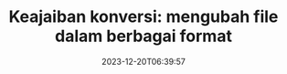 ---
############################# Static ##########################
layout: "family"
date: 2023-12-20T06:39:57
draft: false

product: "Conversion"
product_tag: "conversion"

############################# Head ############################
head_title: "API Pengonversi File | API Lokal dan layanan online"
head_description: "Konversi file Word, PDF, Excel, Powerpoint, atau Gambar dengan mudah dan gratis"

############################# Header ##########################
title: "Keajaiban konversi: mengubah file dalam berbagai format"
description: |
  Konversi dokumen dengan mudah dari berbagai format sumber ke format target berbeda. Nikmati berbagai konversi yang didukung tanpa perangkat lunak tambahan, seperti MS Office, Apache Open Office, Adobe Acrobat Reader, dan banyak lagi.

  Memuat dokumen dari berbagai sumber, termasuk file, aliran, URL, server FTP, Amazon S3, Azure Blob Storage, dan banyak lagi.

  Gunakan jenis penyimpanan cache apa pun, seperti Amazon S3, Dropbox, Google Drive, Windows Azure, Redis, atau lainnya, dengan mengimplementasikan antarmuka yang diperlukan.

############################# Platforms ############################
supported_platforms:
  enable: true  
  head_title: "Pilih platform Anda"
  title: "Platform yang didukung"
  description: "Pustaka GroupDocs.Conversion mendukung sistem operasi dan kerangka kerja berikut"
  details_link_title: "Belajarlah lagi"
  items:
    # supported_platforms loop
    - title: ".NET"
      description: "GroupDocs.Conversion for .NET"
      color: "blue"
      tag: "net"
      link: "/conversion/net/"
      features_link: "https://docs.groupdocs.com/conversion/net/system-requirements/"
      features:
        # features loop
        - content: ".NET Framework 4.6.2+  <br>  .NET Core 3.1  <br>  .NET 6+"
          rows: "3"
        # features loop
        - content: "Windows, Linux"
          rows: "1"
        # features loop
        - content: "3K+ pasangan konversi"
          rows: "1"        
    
    # supported_platforms loop
    - title: "Java"
      description: "GroupDocs.Conversion for Java"
      color: "red"
      tag: "java"
      link: "/conversion/java/"
      features_link: "https://docs.groupdocs.com/conversion/java/system-requirements/"
      features:
        # features loop
        - content: "J2SE 8.0 (1.8)+"
          rows: "3"
        # features loop
        - content:  "Windows, Linux, macOS"
          rows: "1"       
        # features loop
        - content: "3K+ pasangan konversi"
          rows: "1"        

    # supported_platforms loop
    - title: "Node.js"
      description: "GroupDocs.Conversion for Node.js"
      color: "green"
      tag: "nodejs-java"
      link: "/conversion/nodejs-java/"
      features_link: "https://docs.groupdocs.com/conversion/nodejs-java/system-requirements/"
      features:
        # features loop
        - content: "Node.js 16+  <br>  and J2SE 8.0 (1.8)+"
          rows: "3"
        # features loop
        - content:  "Windows, Linux, macOS"
          rows: "1"
        # features loop
        - content:  "3K+ pasangan konversi"
          rows: "1"


############################# Features ############################

features:
  enable: true
  title: "Kumpulan fitur GroupDocs.Conversion"
  description: "API untuk mengonversi file antara berbagai jenis seperti HTML, PDF, Word, Excel, PNG dan banyak lagi tanpa perangkat lunak pihak ketiga."

  items:
    # feature loop
    - icon: "convert"
      title: "Konversi dokumen dan gambar"
      content: "Ubah file dari sumber berbeda ke berbagai format target."

    # feature loop
    - icon: "password"
      title: "Buka dokumen aman"
      content: "Tentukan kata sandi untuk membuka dokumen terenkripsi."

    # feature loop
    - icon: "load"
      title: "Muat file dari mana saja"
      content: "Muat dokumen dari berbagai file, URL, server FTP, Amazon S3, dan lainnya."
    
    # feature loop
    - icon: "settings"
      title: "Kelola pengaturan keluaran"
      content: "Putar dan susun ulang halaman, tentukan apakah akan membuat catatan dan komentar."


############################# Code samples ############################
code_samples:
  enable: true
  title: "GroupDocs.Contoh kode konversi"
  description: "Beberapa kasus penggunaan operasi GroupDocs.Conversion yang umum di C#, Java, TypeScript"
  items:
    # code sample loop
    - title: "Konversi PDF ke DOCX dalam beberapa baris kode"
      content: |
       Dengan GroupDocs.Conversion, Anda dapat mengonversi file PDF ke DOCX dengan mudah - yang Anda perlukan hanyalah beberapa baris kode. Itu juga tidak memerlukan perangkat lunak pihak ketiga seperti Microsoft Word atau Adobe Acrobat. Berikut ini contoh cara mencapainya:
      samples:
        - language: "C#"
          color: "blue"
          content: |
            ```csharp {style=abap}   
            // Muat file PDF sumber
            using (var converter = new GroupDocs.Conversion.Converter("sample.pdf"))
            {
                // Atur opsi konversi untuk format DOCX
                var options = new WordProcessingConvertOptions();
                // Konversikan ke format DOCX
                converter.Convert("converted.docx", options);
            }
            ```
        - language: "Java"
          color: "red"
          content: |
            ```java {style=abap}   
            import com.groupdocs.conversion.Converter;
            import com.groupdocs.conversion.options.convert.WordProcessingConvertOptions;
            ...
            // Muat file PDF sumber
            Converter converter = new Converter("sample.pdf");
            // Atur opsi konversi untuk format DOCX
            WordProcessingConvertOptions options = new WordProcessingConvertOptions();
            // Konversikan ke format DOCX
            converter.convert("converted.docx", options);
            ```
        - language: "TypeScript"
          color: "green"
          content: |
            ```javascript {style=abap}  
            // Muat file PDF sumber
            const converter = new groupdocs.conversion.Converter("sample.pdf");
            // Atur opsi konversi untuk format DOCX
            const options = new groupdocs.conversion.WordProcessingConvertOptions();
            // Konversikan ke format DOCX
            converter.convert("converted.docx", options);
            ```


############################# Formats ############################
formats:
  enable: true
  title:  "60+ format file didukung"
  description: "GroupDocs.Conversion mendukung operasi dengan paling populer [format file](https://docs.groupdocs.com/conversion/net/supported-file-formats/)."


############################# Metrics ############################

metrics:
  enable: true
  title: "Metrik mendalam dan wawasan statistik"
  description: "Pelajari rincian angka-angka penting kami, yang memberikan metrik komprehensif dan wawasan statistik mengenai pencapaian, dampak, dan pertumbuhan kami."

  items:
    # metrics loop
    - number: "3K+"
      title: "Pasangan konversi yang didukung"
      content: "Konversi file dengan mudah di ribuan pasangan yang didukung - Microsoft Office, PDF, gambar, video, audio, dan database. Berdayakan pengguna untuk mengubah beragam jenis file dengan lancar demi fleksibilitas dan kenyamanan."
    # metrics loop
    - number: "1.0M"
      title: "Unduhan NuGet"
      content: "Bergabunglah dengan pengguna kami yang puas yang telah memilih paket NuGet kami. Solusi kami telah menjadi sumber daya tepercaya dan diadopsi secara luas di komunitas pengembang, menyediakan integrasi tanpa batas dan fungsionalitas berharga untuk banyak proyek."

    # metrics loop
    - number: "10+"
      title: "Perpustakaan"
      content: "Produk kami mencakup 10+ perpustakaan, menawarkan fitur-fitur canggih untuk mengoptimalkan kinerja. Perpustakaan ini dirancang untuk memenuhi kebutuhan pengembangan yang berbeda dengan kemampuan yang tak tertandingi."
    
    # metrics loop
    - number: "100+"
      title: "Pelanggan yang senang"
      content: "Berkembang dalam keunggulan, produk kami telah mendapatkan kepercayaan lebih dari 100 pelanggan yang mengandalkan fitur-fitur canggih dan kinerja andal. Temukan kesuksesan dan efisiensi dengan solusi inovatif kami."


############################# Customers ############################
# logo size X1 => 170:70  X2 => 340 : 140

customers:
  enable: true
  title: "Pelanggan kami yang bahagia"
  description: "Perpustakaan GroupDocs digunakan oleh merek-merek terkenal dan terkemuka secara global di seluruh dunia."

  items:
    # customers loop
    - title: "BenQ Corporation"
      logo: "benq"
    # customers loop
    - title: "Nasdaq Stock Market"
      logo: "nasdaq"
    # customers loop
    - title: "AT&T Inc."
      logo: "att"
    # customers loop
    - title: "AstraZeneca"
      logo: "astrazeneca"
    # customers loop
    - title: "Central Bank of Argentina"
      logo: "argentinacentralbank"
    # customers loop
    - title: "Roche Holding AG"
      logo: "roche"
    # customers loop
    - title: "Capita"
      logo: "capita"
    # customers loop
    - title: "Axa S.A."
      logo: "axa"
    # customers loop
    - title: "Instructure Inc."
      logo: "instructure"
     # customers loop
    - title: "Wipro"
      logo: "wipro"



############################# Actions ############################

actions:
  enable: true
  title: "Siap untuk memulai?"
  description: "Coba fitur GroupDocs.Conversion secara gratis atau minta lisensi"

  items:
    #  loop
    - title: ".NET"
      link: "/conversion/net/"
      color: "blue"
        #  loop
    - title: "Java"
      link: "/conversion/java/"
      color: "red"
        #  loop
    - title: "Node.js"
      link: "/conversion/nodejs-java/"
      color: "green"


############################# Faq ############################

faq:
  enable: true
  title: "Pertanyaan dan kekhawatiran umum"
  description: "Temukan jawaban atas pertanyaan umum di bagian FAQ kami untuk menjawab pertanyaan dan kekhawatiran Anda dengan cepat."

  items:
    #  loop
    - question: "Bisakah saya mengevaluasi produk GroupDocs sebelum membeli?"
      answer: |
        Ya! Semua produk GroupDocs memiliki versi evaluasi yang bebas risiko. Kami sangat menganjurkan pengembang untuk mengunduh dan mencoba API kami sebelum membeli untuk memastikan bahwa API tersebut akan memenuhi kebutuhan Anda 100%.
    #  loop
    - question: "Apakah GroupDocs melakukan demonstrasi produk?"
      answer: |
        Tidak, fokus kami adalah pada API kami dan membuat produk yang paling fungsional dan stabil. Kami menawarkan uji coba yang berfungsi penuh dan gratis dalam bentuk [lisensi sementara](https://purchase.groupdocs.com/temporary-license/) sehingga Anda dapat menguji sendiri produk tersebut.
    #  loop
    - question: "Dimana saya bisa mendownload produknya?"
      answer: |
        Semua produk tersedia untuk diunduh dari [situs web](https://releases.groupdocs.com). Kami tidak mengirimkan salinan fisik perangkat lunak kami melalui surat.    
    #  loop
    - question: "Apakah lisensi pengembang GroupDocs per pengguna, atau per pengguna yang disebutkan namanya?"
      answer: |
        Lisensi Pengembang GroupDocs adalah per pengguna, bukan per pengguna yang disebutkan namanya. Kami memahami bahwa anggota tim coding dapat berubah seiring berjalannya waktu dan tidak praktis jika harus memperbarui lisensi setiap kali hal tersebut terjadi.
    #  loop
    - question: "Apakah kami memerlukan lisensi terpisah untuk server build atau CI (Continuous Integration) kami?"
      answer: |
        Tidak, kami senang pelanggan menggunakan produk GroupDocs di satu server untuk tujuan pembuatan solusi tanpa biaya tambahan. Instalasi ini tidak boleh digunakan untuk menghindari persyaratan lisensi perjanjian Anda dengan GroupDocs dan harus menghormati batasan lokasi atau distribusi ulang yang diberlakukan oleh lisensi yang Anda beli.

############################# Cloud ############################

cloud_links:
  enable: true
  title: "GroupDocs.Konversi API kode rendah"
  description: "Percepat konversi dokumen atau gambar di semua jenis aplikasi dengan REST API kami yang berbasis cloud"

  items:
    #  loop
    - icon: "groupdocs_conversion-for-curl"
      title: "GroupDocs.Conversion Cloud for cURL"
      link: "https://products.groupdocs.cloud/conversion/curl"
      content: "Manfaatkan API konversi file cURL RESTful untuk dengan mudah mengonversi berbagai format file, termasuk Microsoft Office, PDF, Email, Project, HTML, dan banyak lagi, dalam aplikasi Anda."

    #  loop
    - icon: "groupdocs_conversion-for-net"
      title: "GroupDocs.Conversion Cloud for .NET"
      link: "https://products.groupdocs.cloud/conversion/net"
      content: "Gunakan REST API konversi file .NET untuk konversi Microsoft Office, PDF, Email, Project, HTML, dan berbagai format file umum yang lancar di platform apa pun dengan Cloud SDK."
    #  loop
    - icon: "groupdocs_conversion-for-java"
      title: "GroupDocs.Conversion Cloud for Java"
      link: "https://products.groupdocs.cloud/conversion/java"
      content: "Tingkatkan aplikasi Java berbasis cloud Anda dengan kemampuan konversi dokumen tingkat lanjut, yang dapat diakses di platform apa pun yang mampu melakukan panggilan REST API."

############################# Apps ############################

app_links:
  enable: true
  title: "Aplikasi GroupDocs.Conversion NoCode"
  description: "Aplikasi online memungkinkan Anda mengonversi 100+ format file populer di browser"

  items:
    #  loop
    - icon: "groupdocs_conversion-app"
      title: "GroupDocs.Conversion <br> Total"
      link: "https://products.groupdocs.app/conversion/total"
      content: "Konversikan ratusan format dengan mudah ke PDF, XLSX, DOCX, XPS, HTML, dan lainnya dengan mudah."

    #  loop
    - icon: "groupdocs_words-app"
      title:  "GroupDocs.Conversion <br> DOC to XLS"
      link: "https://products.groupdocs.app/conversion/doc-to-xls"
      content: "Aplikasi online gratis untuk mengonversi format DOC ke XLS langsung dari browser web Anda."

    #  loop
    - icon: "groupdocs_pdf-app"
      title:  "GroupDocs.Conversion <br> PDF to DOCX"
      link: "https://products.groupdocs.app/conversion/pdf-to-docx"
      content: "Konversikan dokumen PDF Anda ke format Word (DOCX) dengan mudah dengan mengunggahnya melalui antarmuka kami yang ramah pengguna."
    

---